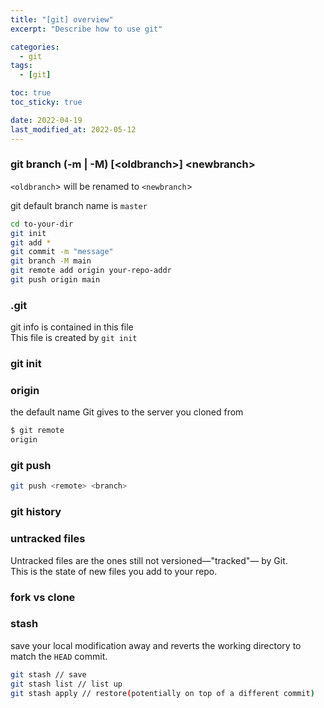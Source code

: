 ```yaml
---
title: "[git] overview"
excerpt: "Describe how to use git"

categories:
  - git
tags:
  - [git]

toc: true
toc_sticky: true

date: 2022-04-19
last_modified_at: 2022-05-12
---
```


### git branch (-m | -M) \[\<oldbranch\>\] \<newbranch\>

`<oldbranch`> will be renamed to `<newbranch`>  

git default branch name is `master`  

```bash
cd to-your-dir
git init
git add *
git commit -m "message"
git branch -M main
git remote add origin your-repo-addr
git push origin main
```

### .git

git info is contained in this file  
This file is created by `git init`  

### git init

### origin

the default name Git gives to the server you cloned from  

```bash
$ git remote
origin
```

### git push

```bash
git push <remote> <branch>
```

### git history

### untracked files

Untracked files are the ones still not versioned&mdash;"tracked"&mdash; by Git.  
This is the state of new files you add to your repo.  

### fork vs clone

### stash

save your local modification away and reverts the working directory to match the `HEAD` commit.  

```bash
git stash // save
git stash list // list up
git stash apply // restore(potentially on top of a different commit)
```
